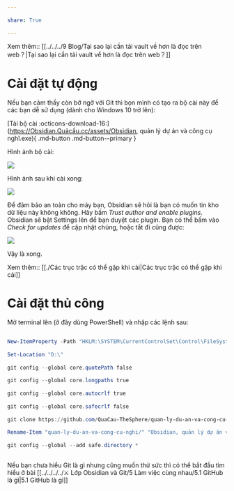 ---  
share: True  
---  
Xem thêm:: [[../../../9 Blog/Tại sao lại cần tải vault về hơn là đọc trên web？|Tại sao lại cần tải vault về hơn là đọc trên web？]]  
  
# Cài đặt tự động  
Nếu bạn cảm thấy còn bỡ ngỡ với Git thì bọn mình có tạo ra bộ cài này để các bạn dễ sử dụng (dành cho Windows 10 trở lên):  
  
[Tải bộ cài :octicons-download-16:](https://Obsidian.Quảcầu.cc/assets/Obsidian, quản lý dự án và công cụ nghĩ.exe){ .md-button .md-button--primary }  
  
Hình ảnh bộ cài:  
![](https://i.imgur.com/e3iB6N3l.png)  
  
Hình ảnh sau khi cài xong:  
![](https://i.imgur.com/c6PDsL1.png)  
  
Để đảm bảo an toàn cho máy bạn, Obsidian sẽ hỏi là bạn có muốn tin kho dữ liệu này không không. Hãy bấm *Trust author and enable plugins*. Obsidian sẽ bật Settings lên để bạn duyệt các plugin. Bạn có thể bấm vào *Check for updates* để cập nhật chúng, hoặc tắt đi cũng được:  
![](https://i.imgur.com/MhgGMBc.png)   
  
Vậy là xong.   
  
Xem thêm:: [[./Các trục trặc có thể gặp khi cài|Các trục trặc có thể gặp khi cài]]   
  
# Cài đặt thủ công  
Mở terminal lên (ở đây dùng PowerShell) và nhập các lệnh sau:  
```PowerShell  
New-ItemProperty -Path "HKLM:\SYSTEM\CurrentControlSet\Control\FileSystem" -Name "LongPathsEnabled" -Value 1 -PropertyType DWORD -Force  
Set-Location "D:\"   
git config --global core.quotePath false  
git config --global core.longpaths true  
git config --global core.autocrlf true  
git config --global core.safecrlf false  
git clone https://github.com/QuaCau-TheSphere/quan-ly-du-an-va-cong-cu-nghi  
Rename-Item "quan-ly-du-an-va-cong-cu-nghi/" "Obsidian, quản lý dự án và công cụ nghĩ"  
git config --global --add safe.directory *  
```  
  
Nếu bạn chưa hiểu Git là gì nhưng cũng muốn thử sức thì có thể bắt đầu tìm hiểu ở bài [[../../../../⚔️ Lớp Obsidian và Git/5 Làm việc cùng nhau/5.1 GitHub là gì|5.1 GitHub là gì]]  
